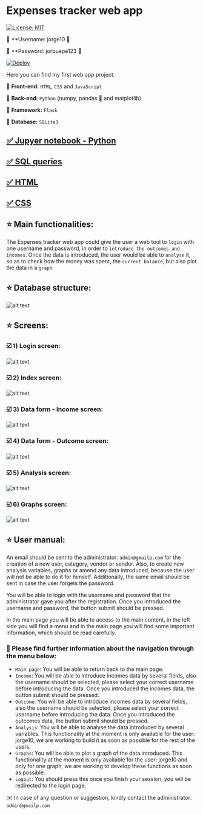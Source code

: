 # Expenses tracker web app

[![License: MIT](https://img.shields.io/badge/License-MIT-yellow.svg)](https://opensource.org/licenses/MIT) 

🔴 **Username: jorge10 🔴

🔑 **Password: jorbuepe123 🔑

[![Deploy](https://www.herokucdn.com/deploy/button.svg)](https://expenses-tracker-python.herokuapp.com/)

Here you can find my first web app project. 

 :round_pushpin: **Front-end:** `HTML`, `CSS` and `JavaScript` 

 :round_pushpin: **Back-end:** `Python` (numpy, pandas  :panda_face: and matplotlib)

 :round_pushpin: **Framework:** `Flask`

 :round_pushpin: **Database:** `SQLite3`

## [:white_check_mark: Jupyer notebook - Python](https://github.com/lajobu/Expenses_tracker/blob/master/expenses_tracker.ipynb)
## [:white_check_mark: SQL queries](https://github.com/lajobu/Expenses_tracker/tree/master/SQL)
## [:white_check_mark: HTML](https://github.com/lajobu/Expenses_tracker/tree/master/templates)
## [:white_check_mark: CSS](https://github.com/lajobu/Expenses_tracker/tree/master/static/css)

##  :star: Main functionalities:

The Expenses tracker web app could give the user a web tool to `login` with one username and
password, in order to `introduce the outcomes and incomes`. Once the data is introduced, the
user would be able to `analyse` it, so as to check how the money was spent, the `current balance`,
but also plot the data in a `graph`.

##  :star: Database structure: 

![alt text](https://github.com/lajobu/Expenses_tracker/blob/master/Screens/Database.png)

##  :star: Screens:

###  :ballot_box_with_check: 1) Login screen:

![alt text](https://github.com/lajobu/Expenses_tracker/blob/master/Screens/Login.png)

###  :ballot_box_with_check: 2) Index screen:

![alt text](https://github.com/lajobu/Expenses_tracker/blob/master/Screens/Index.png)

###  :ballot_box_with_check: 3) Data form - Income screen:

![alt text](https://github.com/lajobu/Expenses_tracker/blob/master/Screens/Income.png)

###  :ballot_box_with_check: 4) Data form - Outcome screen:

![alt text](https://github.com/lajobu/Expenses_tracker/blob/master/Screens/Outcome.png)

###  :ballot_box_with_check: 5) Analysis screen:

![alt text](https://github.com/lajobu/Expenses_tracker/blob/master/Screens/Analysis.png)

###  :ballot_box_with_check: 6) Graphs screen:

![alt text](https://github.com/lajobu/Expenses_tracker/blob/master/Screens/Graphs.png)

##  :star: User manual:

An email should be sent to the administrator: `admin@gmailp.com` for the creation of a new
user, category, vendor or sender. Also, to create new analysis variables, graphs or amend any
data introduced, because the user will not be able to do it for himself. Additionally, the same
email should be sent in case the user forgets the password.

You will be able to login with the username and password that the administrator gave you
after the registration. Once you introduced the username and password, the button submit
should be pressed.

In the main page you will be able to access to the main content, in the left side you will find a
menu and in the main page you will find some important information, which should be read
carefully.

###  :star2: Please find further information about the navigation through the menu below:

* `Main page`: You will be able to return back to the main page.
* `Income`: You will be able to introduce incomes data by several fields, also the
username should be selected, please select your correct username before introducing
the data. Once you introduced the incomes data, the button submit should be pressed.
* `Outcome`: You will be able to introduce incomes data by several fields, also the
username should be selected, please select your correct username before introducing
the data. Once you introduced the outcomes data, the button submit should be pressed.
* `Analysis`: You will be able to analyse the data introduced by several variables. This
functionality at the moment is only available for the user: jorge10, we are working to
build it as soon as possible for the rest of the users.
* `Graphs`: You will be able to plot a graph of the data introduced. This functionality at
the moment is only available for the user: jorge10 and only for one graph, we are
working to develop these functions as soon as possible.
* `Logout`: You should press this once you finish your session, you will be redirected to
the login page.

 :envelope: In case of any question or suggestion, kindly contact the administrator: `admin@gmailp.com`

